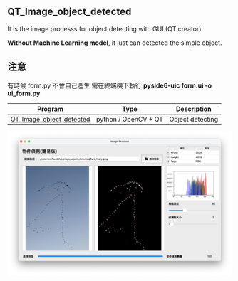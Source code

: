 QT_Image_object_detected
-
It is the image processs for object detecting with GUI (QT creator)

**Without Machine Learning model**, it just can detected the simple object.

注意
-
有時候 form.py 不會自己產生 需在終端機下執行 **pyside6-uic form.ui -o ui_form.py**

| Program | Type | Description |
|-------|-------|-------|
| [QT_Image_object_detected](https://github.com/JIK-JHONG/side_project/blob/main/QT_Image_object_detected) | python / OpenCV + QT | Object detecting |


![Review](https://github.com/JIK-JHONG/side_project/blob/main/QT_Image_object_detected/demo.jpeg) 
